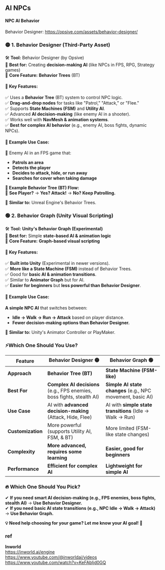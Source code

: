 ## AI NPCs


#### NPC AI Behavior 

Behavior Designer: https://opsive.com/assets/behavior-designer/

### **🟡 1. Behavior Designer (Third-Party Asset)**

🛠 **Tool:** Behavior Designer (by Opsive)  
🎯 **Best for:** Creating **decision-making AI** (like NPCs in FPS, RPG, Strategy games)  
📌 **Core Feature:** **Behavior Trees** (BT)

#### **🔹 Key Features:**

✅ Uses a **Behavior Tree** (BT) system to control NPC logic.  
✅ **Drag-and-drop nodes** for tasks like "Patrol," "Attack," or "Flee."  
✅ Supports **State Machines (FSM)** and **Utility AI**.  
✅ Advanced **AI decision-making** (like enemy AI in a shooter).  
✅ Works well with **NavMesh & animation systems**.  
✅ **Best for complex AI behavior** (e.g., enemy AI, boss fights, dynamic NPCs).

#### **🔸 Example Use Case:**

🚀 Enemy AI in an FPS game that:

-   **Patrols an area**
-   **Detects the player**
-   **Decides to attack, hide, or run away**
-   **Searches for cover when taking damage**

**👀 Example Behavior Tree (BT) Flow:**  
👀 **See Player?** → **Yes? Attack!** → **No? Keep Patrolling.**

📌 **Similar to:** Unreal Engine's Behavior Trees.


### **🟢 2. Behavior Graph (Unity Visual Scripting)**

🛠 **Tool:** **Unity's Behavior Graph (Experimental)**  
🎯 **Best for:** Simple **state-based AI & animation logic**  
📌 **Core Feature:** **Graph-based visual scripting**

#### **🔹 Key Features:**

✅ **Built into Unity** (Experimental in newer versions).  
✅ **More like a State Machine (FSM)** instead of Behavior Trees.  
✅ Good for **basic AI & animation transitions**.  
✅ Similar to **Animator Graph** but for AI.  
✅ **Easier for beginners** but **less powerful than Behavior Designer**.

#### **🔸 Example Use Case:**

**A simple NPC AI** that switches between:

-   **Idle → Walk → Run → Attack** based on player distance.
-   **Fewer decision-making options than Behavior Designer.**

📌 **Similar to:** Unity's Animator Controller or PlayMaker.



### **⚡Which One Should You Use?**

| Feature | **Behavior Designer** 🟡 | **Behavior Graph** 🟢 |
| --- | --- | --- |
| **Approach** | **Behavior Tree (BT)** | **State Machine (FSM-like)** |
| **Best For** | **Complex AI decisions** (e.g., FPS enemies, boss fights, stealth AI) | **Simple AI state changes** (e.g., NPC movement, basic AI) |
| **Use Case** | AI with **advanced decision-making** (Attack, Hide, Flee) | AI with **simple state transitions** (Idle → Walk → Run) |
| **Customization** | More powerful (supports Utility AI, FSM, & BT) | More limited (FSM-like state changes) |
| **Complexity** | **More advanced, requires some learning** | **Easier, good for beginners** |
| **Performance** | **Efficient for complex AI** | **Lightweight for simple AI** |


### **🔥 Which One Should You Pick?**

✔ **If you need** **smart AI decision-making (e.g., FPS enemies, boss fights, stealth AI)** → **Use Behavior Designer.**  
✔ **If you need** **basic AI state transitions (e.g., NPC Idle → Walk → Attack)** → **Use Behavior Graph.**

**💡 Need help choosing for your game? Let me know your AI goal! 🚀**



### ref
**Inworld** \
https://inworld.ai/engine \
https://www.youtube.com/@inworldai/videos \
https://www.youtube.com/watch?v=KeFAbIjd0GQ



